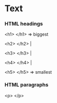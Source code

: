 # Text

### HTML headings

\<h1> \</h1>    => biggest

\<h2> \</h2>          |

\<h3> \</h3>          |

\<h4> \</h4>          |

\<h5> \</h5>   => smallest



### HTML paragraphs

\<p> \</p>



